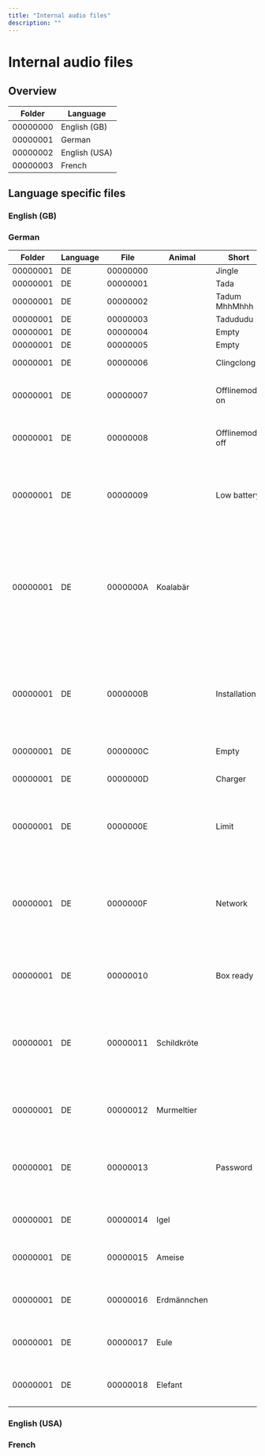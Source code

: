 ```yaml
---
title: "Internal audio files"
description: ""
---
```

# Internal audio files

## Overview
|Folder|Language|
|-|-|
|00000000|English (GB)|
|00000001|German|
|00000002|English (USA)|
|00000003|French|

## Language specific files
### English (GB)
### German
|Folder|Language|File|Animal|Short|Long|   
|-|-|-|-|-|-|
|00000001|DE|00000000||Jingle|Startup sound|
|00000001|DE|00000001||Tada||
|00000001|DE|00000002||Tadum MhhMhhh||
|00000001|DE|00000003||Tadududu|Low battery?|
|00000001|DE|00000004||Empty||
|00000001|DE|00000005||Empty||
|00000001|DE|00000006||Clingclong|Audiofile finished|
|00000001|DE|00000007||Offlinemode on|Der Offlinemodus ist jetzt aktiviert|
|00000001|DE|00000008||Offlinemode off|Der Offlinemodus wurde beendet|
|00000001|DE|00000009||Low battery|Ohhoh, mein Akku ist leer und ich muss abschalten. Bitte stell mich auf die Ladestation.|
|00000001|DE|0000000A|Koalabär||Ohh oh, das hat nicht geklappt. Ich befinde mich gerade im Offlinemodus. Weitere Infos erhälts du unter dem Codewort Koalabär|
|00000001|DE|0000000B||Installation|Hallo, nicht erschrecken. Hier spricht deine Toniebox. Bevor es losgeht, brauche ich Hilfe bei der Installation.|
|00000001|DE|0000000C||Empty||
|00000001|DE|0000000D||Charger|Bitte lass mich noch auf der Ladestation|
|00000001|DE|0000000E||Limit|Hallo, du hast dein Hörspiellimit für heute erreicht.|
|00000001|DE|0000000F||Network|Ohh oh, das Herunterladen wurde leider unterbrochen. Bitte überprüfe ob du noch mit dem Internet verbunden bist.|
|00000001|DE|00000010||Box ready|Ohh-ja, jetzt bin ich bereit für die Tonies. Viel Spaaaß!|
|00000001|DE|00000011|Schildkröte||Ohh oh, ich habe keine Verbindung zum Internet. Weitere Infos erhälst du unter dem Codewort Schildkröte|
|00000001|DE|00000012|Murmeltier||Ohh oh, ein Fehler. Codewort Murmeltier|
|00000001|DE|00000013||Password|Ohh oh, das hat nicht geklappt. Dein Passwort scheint wohl falsch zu sein.|
|00000001|DE|00000014|Igel||Ohh oh, ein Fehler. Codewort Igel|
|00000001|DE|00000015|Ameise||Ohh oh, ein Fehler. Codewort Ameise|
|00000001|DE|00000016|Erdmännchen||Ohh oh, ein Fehler. Codewort Erdmännchen|
|00000001|DE|00000017|Eule||Ohh oh, ein Fehler. Codewort Eule|
|00000001|DE|00000018|Elefant||Ohh oh, ein Fehler. Codewort Elefant|

### English (USA)
### French
